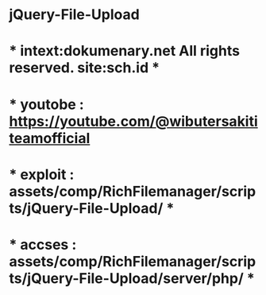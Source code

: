 # jQuery-File-Upload 
# * intext:dokumenary.net All rights reserved. site:sch.id *
# * youtobe : https://youtube.com/@wibutersakititeamofficial 
# * exploit : assets/comp/RichFilemanager/scripts/jQuery-File-Upload/ *
# * accses  : assets/comp/RichFilemanager/scripts/jQuery-File-Upload/server/php/ *
